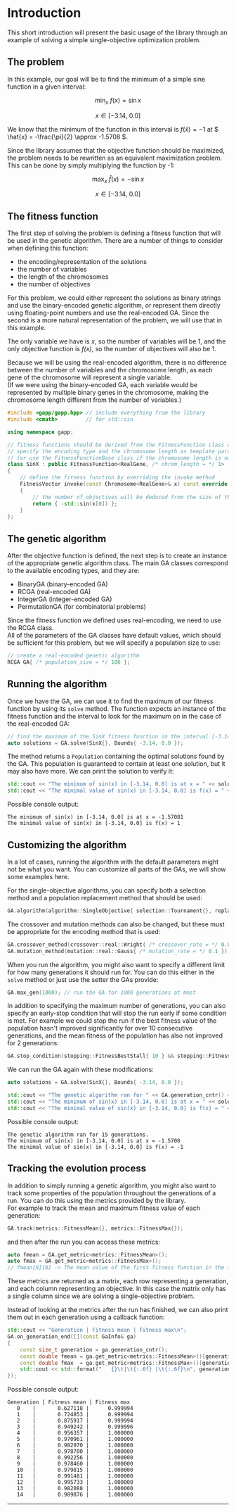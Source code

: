 ﻿# Introduction

This short introduction will present the basic usage of the library through an example
of solving a simple single-objective optimization problem.

## The problem

In this example, our goal will be to find the minimum of a simple sine function in a given
interval:

```math
\min_{x}\ f(x) = \sin x
```
```math
x \in [-3.14,\ 0.0]
```

We know that the minimum of the function in this interval is
$` f(\hat{x}) = -1 `$ at $` \hat{x} = -\frac{\pi}{2} \approx -1.5708 `$.

Since the library assumes that the objective function should be maximized,
the problem needs to be rewritten as an equivalent maximization problem. This can be
done by simply multiplying the function by -1:

```math
\max_{x}\ \hat{f}(x) = -\sin x
```
```math
x \in [-3.14,\ 0.0]
```

## The fitness function

The first step of solving the problem is defining a fitness function that will be used
in the genetic algorithm. There are a number of things to consider when defining this function:

* the encoding/representation of the solutions
* the number of variables
* the length of the chromosomes
* the number of objectives

For this problem, we could either represent the solutions as binary strings and use the
binary-encoded genetic algorithm, or represent them directly using floating-point numbers
and use the real-encoded GA. Since the second is a more natural representation
of the problem, we will use that in this example.

The only variable we have is *x*, so the number of variables will be 1, and the only objective
function is *f(x)*, so the number of objectives will also be 1.

Because we will be using the real-encoded algorithm, there is no difference between
the number of variables and the chromosome length, as each gene of the chromosome will represent
a single variable.  
(If we were using the binary-encoded GA, each variable would be represented
by multiple binary genes in the chromosome, making the chromosome length different from the
number of variables.)

```cpp
#include <gapp/gapp.hpp> // include everything from the library
#include <cmath>         // for std::sin

using namespace gapp;

// fitness functions should be derived from the FitnessFunction class and
// specify the encoding type and the chromosome length as template parameters
// (or use the FitnessFunctionBase class if the chromosome length is not known at compile time)
class SinX : public FitnessFunction<RealGene, /* chrom_length = */ 1> 
{
    // define the fitness function by overriding the invoke method
    FitnessVector invoke(const Chromosome<RealGene>& x) const override
    {
        // the number of objectives will be deduced from the size of the returned fitness vector
        return { -std::sin(x[0]) };
    }
};
```

## The genetic algorithm

After the objective function is defined, the next step is to create an instance of the
appropriate genetic algorithm class. The main GA classes correspond to the available
encoding types, and they are:

* BinaryGA (binary-encoded GA)
* RCGA (real-encoded GA)
* IntegerGA (integer-encoded GA)
* PermutationGA (for combinatorial problems)

Since the fitness function we defined uses real-encoding, we need to use the RCGA class.  
All of the parameters of the GA classes have default values, which should be sufficient
for this problem, but we will specify a population size to use:

```cpp
// create a real-encoded genetic algorithm
RCGA GA{ /* population_size = */ 100 };
```

## Running the algorithm

Once we have the GA, we can use it to find the maximum of our fitness function by using its
`solve` method. The function expects an instance of the fitness function and the interval
to look for the maximum on in the case of the real-encoded GA:

```cpp
// find the maximum of the SinX fitness function in the interval [-3.14, 0]
auto solutions = GA.solve(SinX{}, Bounds{ -3.14, 0.0 });
```

The method returns a `Population` containing the optimal solutions found by the GA.
This population is guaranteed to contain at least one solution, but it may also have
more.
We can print the solution to verify it:

```cpp
std::cout << "The minimum of sin(x) in [-3.14, 0.0] is at x = " << solutions[0].chromosome[0] << "\n";
std::cout << "The minimal value of sin(x) in [-3.14, 0.0] is f(x) = " << -solutions[0].fitness[0];
```

Possible console output:

```text
The minimum of sin(x) in [-3.14, 0.0] is at x = -1.57081
The minimal value of sin(x) in [-3.14, 0.0] is f(x) = 1
```

## Customizing the algorithm

In a lot of cases, running the algorithm with the default parameters might not be
what you want. You can customize all parts of the GAs, we will show some examples here.

For the single-objective algorithms, you can specify both a selection method and a
population replacement method that should be used:

```cpp
GA.algorithm(algorithm::SingleObjective{ selection::Tournament{}, replacement::Elitism{} });
```

The crossover and mutation methods can also be changed, but these must be appropriate for
the encoding method that is used:

```cpp
GA.crossover_method(crossover::real::Wright{ /* crossover_rate = */ 0.8 });
GA.mutation_method(mutation::real::Gauss{ /* mutation_rate = */ 0.1 });
```

When you run the algorithm, you might also want to specify a different limit for
how many generations it should run for. You can do this either in the `solve` method
or just use the setter the GAs provide:

```cpp
GA.max_gen(1000); // run the GA for 1000 generations at most
```

In addition to specifying the maximum number of generations, you can also specify
an early-stop condition that will stop the run early if some condition is met.
For example we could stop the run if the best fitness value of the population hasn't
improved significantly for over 10 consecutive generations, and the mean fitness of the
population has also not improved for 2 generations:

```cpp
GA.stop_condition(stopping::FitnessBestStall{ 10 } && stopping::FitnessMeanStall{ 2 });
```

We can run the GA again with these modifications:

```cpp
auto solutions = GA.solve(SinX{}, Bounds{ -3.14, 0.0 });

std::cout << "The genetic algorithm ran for " << GA.generation_cntr() << " generations.\n";
std::cout << "The minimum of sin(x) in [-3.14, 0.0] is at x = " << solutions[0].chromosome[0] << "\n";
std::cout << "The minimal value of sin(x) in [-3.14, 0.0] is f(x) = " << -solutions[0].fitness[0];
```

Possible console output:

```text
The genetic algorithm ran for 15 generations.
The minimum of sin(x) in [-3.14, 0.0] is at x = -1.5708
The minimal value of sin(x) in [-3.14, 0.0] is f(x) = -1
```

## Tracking the evolution process

In addition to simply running a genetic algorithm, you might also want to track some
properties of the population throughout the generations of a run. You can do this using
the metrics provided by the library.  
For example to track the mean and maximum fitness value of each generation:

```cpp
GA.track(metrics::FitnessMean{}, metrics::FitnessMax{});
```

and then after the run you can access these metrics:

```cpp
auto fmean = GA.get_metric<metrics::FitnessMean>();
auto fmax = GA.get_metric<metrics::FitnessMax>();
// fmean[0][0] -> The mean value of the first fitness function in the first generation.
```

These metrics are returned as a matrix, each row representing a generation,
and each column representing an objective. In this case the matrix only has a single column
since we are solving a single-objective problem.

Instead of looking at the metrics after the run has finished, we can also print them out
in each generation using a callback function:

```cpp
std::cout << "Generation | Fitness mean | Fitness max\n";
GA.on_generation_end([](const GaInfo& ga)
{
    const size_t generation = ga.generation_cntr();
    const double fmean = ga.get_metric<metrics::FitnessMean>()[generation][0];
    const double fmax  = ga.get_metric<metrics::FitnessMax>()[generation][0];
    std::cout << std::format("   {}\t|\t{:.6f} |\t{:.6f}\n", generation, fmean, fmax);
});
```

Possible console output:

```text
Generation | Fitness mean | Fitness max
   0    |       0.627118 |      0.999994
   1    |       0.724853 |      0.999994
   2    |       0.875917 |      0.999994
   3    |       0.949242 |      0.999996
   4    |       0.956357 |      1.000000
   5    |       0.970961 |      1.000000
   6    |       0.982970 |      1.000000
   7    |       0.978700 |      1.000000
   8    |       0.992256 |      1.000000
   9    |       0.978460 |      1.000000
   10   |       0.979815 |      1.000000
   11   |       0.991481 |      1.000000
   12   |       0.995733 |      1.000000
   13   |       0.982088 |      1.000000
   14   |       0.989876 |      1.000000
```

------------------------------------------------------------------------------------------------
